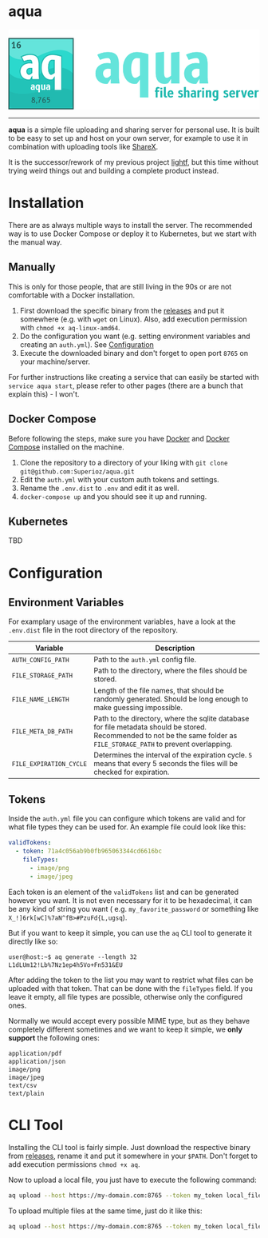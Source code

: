 # aqua

<img src="./.github/assets/aqua_banner.png" height="160" />

---

**aqua** is a simple file uploading and sharing server for personal use. It is built to be easy to set up and host on your own server, for example to use it in combination with
uploading tools like [ShareX](https://getsharex.com/).

It is the successor/rework of my previous project [lightf](https://github.com/Superioz/lightf), but this time without trying weird things out and building a complete product instead.

# Installation

There are as always multiple ways to install the server. The recommended way is to use Docker Compose or deploy it to Kubernetes, but we start with the manual way.

## Manually

This is only for those people, that are still living in the 90s or are not comfortable with a Docker installation.

1. First download the specific binary from the [releases](https://github.com/Superioz/aqua/releases) and put it somewhere (e.g. with `wget` on Linux). Also, add execution permission
   with `chmod +x aq-linux-amd64`.
2. Do the configuration you want (e.g. setting environment variables and creating an `auth.yml`). See [Configuration](#configuration)
3. Execute the downloaded binary and don't forget to open port `8765` on your machine/server.

For further instructions like creating a service that can easily be started with `service aqua start`, please refer to other pages (there are a bunch that explain this) - I won't.

## Docker Compose

Before following the steps, make sure you have [Docker](https://docs.docker.com/get-docker/) and [Docker Compose](https://docs.docker.com/compose/install/) installed on the machine.

1. Clone the repository to a directory of your liking with `git clone git@github.com:Superioz/aqua.git`
2. Edit the `auth.yml` with your custom auth tokens and settings.
3. Rename the `.env.dist` to `.env` and edit it as well.
4. `docker-compose up` and you should see it up and running.

## Kubernetes

TBD

# Configuration

## Environment Variables

For examplary usage of the environment variables, have a look at the `.env.dist` file in the root directory of the repository.

| Variable | Description |
| -------- | ----------- |
| `AUTH_CONFIG_PATH` | Path to the `auth.yml` config file. |
| `FILE_STORAGE_PATH` | Path to the directory, where the files should be stored. |
| `FILE_NAME_LENGTH` | Length of the file names, that should be randomly generated. Should be long enough to make guessing impossible. |
| `FILE_META_DB_PATH` | Path to the directory, where the sqlite database for file metadata should be stored. Recommended to not be the same folder as `FILE_STORAGE_PATH` to prevent overlapping. |
| `FILE_EXPIRATION_CYCLE` | Determines the interval of the expiration cycle. `5` means that every 5 seconds the files will be checked for expiration.  |

## Tokens

Inside the `auth.yml` file you can configure which tokens are valid and for what file types they can be used for. An example file could look like this:

```yaml
validTokens:
  - token: 71a4c056ab9b0fb965063344cd6616bc
    fileTypes:
      - image/png
      - image/jpeg
```

Each token is an element of the `validTokens` list and can be generated however you want. It is not even necessary for it to be hexadecimal, it can be any kind of string you want (
e.g. `my_favorite_password` or something like `X_!]6rk[wC]%7aN^fB>#PzuFd{L,ugsq`).

But if you want to keep it simple, you can use the `aq` CLI tool to generate it directly like so:

```console
user@host:~$ aq generate --length 32
L1dLUm12!Lb%7Nz1ep4h5Vo+Fn531&EU
```

After adding the token to the list you may want to restrict what files can be uploaded with that token. That can be done with the `fileTypes` field. If you leave it empty, all file
types are possible, otherwise only the configured ones.

Normally we would accept every possible MIME type, but as they behave completely different sometimes and we want to keep it simple, we **only support** the following ones:

```
application/pdf
application/json
image/png
image/jpeg
text/csv
text/plain
```

# CLI Tool

Installing the CLI tool is fairly simple. Just download the respective binary from [releases](https://github.com/Superioz/aqua/releases), rename it and put it somewhere in your `$PATH`.
Don't forget to add execution permissions `chmod +x aq`.

Now to upload a local file, you just have to execute the following command:

```sh
aq upload --host https://my-domain.com:8765 --token my_token local_file.png
```

To upload multiple files at the same time, just do it like this:

```sh
aq upload --host https://my-domain.com:8765 --token my_token local_file1.png local_file2.txt [...]
```
